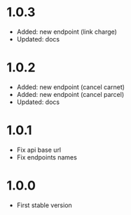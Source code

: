 # 1.0.3

- Added: new endpoint (link charge)
- Updated: docs

# 1.0.2

- Added: new endpoint (cancel carnet)
- Added: new endpoint (cancel parcel)
- Updated: docs

# 1.0.1

- Fix api base url
- Fix endpoints names

# 1.0.0

- First stable version